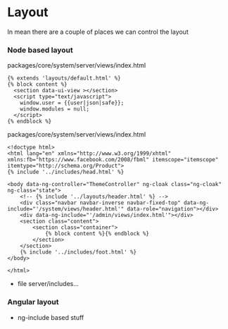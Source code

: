 # Layout

In mean there are a couple of places we can control the layout

### Node based layout

packages/core/system/server/views/index.html

```
{% extends 'layouts/default.html' %}
{% block content %}
  <section data-ui-view ></section>
  <script type="text/javascript">
    window.user = {{user|json|safe}};
    window.modules = null;
  </script>
{% endblock %}
```
packages/core/system/server/views/index.html
```
<!doctype html>
<html lang="en" xmlns="http://www.w3.org/1999/xhtml" xmlns:fb="https://www.facebook.com/2008/fbml" itemscope="itemscope" itemtype="http://schema.org/Product">
{% include '../includes/head.html' %}

<body data-ng-controller="ThemeController" ng-cloak class="ng-cloak" ng-class="state">
    <!-- {% include '../layouts/header.html' %} -->
    <div class="navbar navbar-inverse navbar-fixed-top" data-ng-include="'/system/views/header.html'" data-role="navigation"></div>
    <div data-ng-include="'/admin/views/index.html'"></div>
    <section class="content">
        <section class="container">
            {% block content %}{% endblock %}
        </section>
    </section>
    {% include '../includes/foot.html' %}
</body>

</html>
```
* file server/includes...


### Angular layout

* ng-include based stuff


